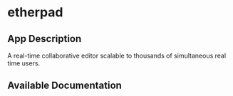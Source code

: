 # etherpad

## App Description

A real-time collaborative editor scalable to thousands of simultaneous real time users.

## Available Documentation

